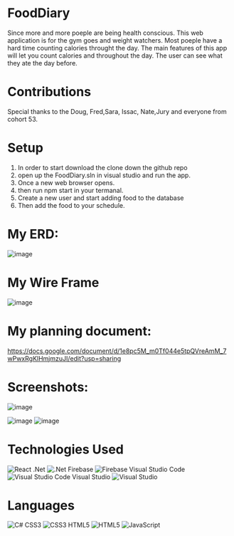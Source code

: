 # FoodDiary
Since more and more poeple are being health conscious. This web application is for the gym goes and weight watchers. Most poeple have a hard time counting calories throught the day. The main features of this app will let you count calories and throughout the day. The user can see what they ate the day before.
# Contributions 
Special thanks to the Doug, Fred,Sara, Issac, Nate,Jury and everyone from cohort 53.

# Setup
1. In order to start download the clone down the github repo
2. open up the FoodDiary.sln in visual studio and run the app.
3. Once a new web browser opens.
4. then run npm start in your termanal.
5. Create a new user and start adding food to the database
6. Then add the food to your schedule.

# My ERD:
![image](https://user-images.githubusercontent.com/34755641/167882230-ab5b4f7a-cc7d-4d39-8ae7-b2369d1feee3.png)
# My Wire Frame
![image](https://user-images.githubusercontent.com/34755641/167884532-41bfcb24-daed-4af3-ab51-91c0265ef3d5.png)


# My planning document:
https://docs.google.com/document/d/1e8pc5M_m0Tf044e5tpQVreAmM_7wPwxRgKlHmjmzuJI/edit?usp=sharing 


# Screenshots:
![image](https://user-images.githubusercontent.com/34755641/167883283-fe093fc4-5ca6-46a5-a4cf-0a5f007ec80c.png)

![image](https://user-images.githubusercontent.com/34755641/167882955-a15945a6-c2eb-48aa-b4e5-07eba91cb5dd.png)
![image](https://user-images.githubusercontent.com/34755641/167883067-0334d75f-bf14-466c-b86e-0c8ee4557d71.png)

# Technologies Used
![React](https://img.shields.io/badge/react-%2320232a.svg?style=for-the-badge&logo=react&logoColor=%2361DAFB)
.Net 	![.Net](https://img.shields.io/badge/.NET-5C2D91?style=for-the-badge&logo=.net&logoColor=white)
Firebase 	![Firebase](https://img.shields.io/badge/firebase-%23039BE5.svg?style=for-the-badge&logo=firebase)
Visual Studio Code 	![Visual Studio Code](https://img.shields.io/badge/Visual%20Studio%20Code-0078d7.svg?style=for-the-badge&logo=visual-studio-code&logoColor=white)
Visual Studio 	![Visual Studio](https://img.shields.io/badge/Visual%20Studio-5C2D91.svg?style=for-the-badge&logo=visual-studio&logoColor=white)

# Languages
![C#](https://img.shields.io/badge/c%23-%23239120.svg?style=for-the-badge&logo=c-sharp&logoColor=white)
CSS3 	![CSS3](https://img.shields.io/badge/css3-%231572B6.svg?style=for-the-badge&logo=css3&logoColor=white)
HTML5 	![HTML5](https://img.shields.io/badge/html5-%23E34F26.svg?style=for-the-badge&logo=html5&logoColor=white)
![JavaScript](https://img.shields.io/badge/javascript-%23323330.svg?style=for-the-badge&logo=javascript&logoColor=%23F7DF1E)
